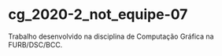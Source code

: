 # cg_2020-2_not_equipe-07
Trabalho desenvolvido na disciplina de Computação Gráfica na FURB/DSC/BCC.
